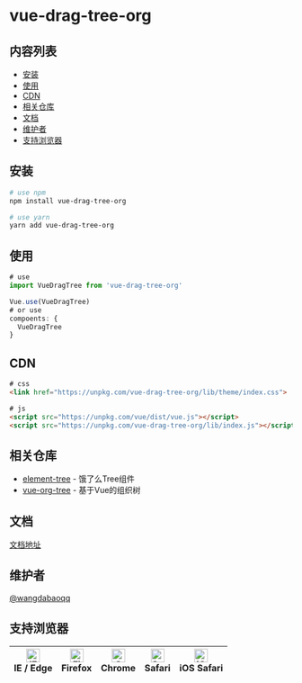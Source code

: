# vue-drag-tree-org

## 内容列表
- [安装](#安装)
- [使用](#使用)
- [CDN](#CDN)
- [相关仓库](#相关仓库)
- [文档](#文档)
- [维护者](#维护者)
- [支持浏览器](#支持浏览器)
## 安装
```sh
# use npm
npm install vue-drag-tree-org

# use yarn
yarn add vue-drag-tree-org
```
## 使用
```js
# use
import VueDragTree from 'vue-drag-tree-org'

Vue.use(VueDragTree)
# or use
compoents: {
  VueDragTree
}
```
## CDN
```html
# css
<link href="https://unpkg.com/vue-drag-tree-org/lib/theme/index.css">

# js
<script src="https://unpkg.com/vue/dist/vue.js"></script>
<script src="https://unpkg.com/vue-drag-tree-org/lib/index.js"></script>
```

## 相关仓库
- [element-tree](https://github.com/ElemeFE/element/tree/dev/packages/tree) - 饿了么Tree组件
- [vue-org-tree](https://github.com/hukaibaihu/vue-org-tree) - 基于Vue的组织树

## 文档
[文档地址](https://wangdabaoqq.github.io/vue-drag-tree/lib/test.html)

## 维护者

[@wangdabaoqq](https://github.com/wangdabaoqq)
## 支持浏览器

| [<img src="https://raw.githubusercontent.com/alrra/browser-logos/master/src/edge/edge_48x48.png" alt="IE / Edge" width="24px" height="24px" />](http://godban.github.io/browsers-support-badges/)<br/>IE / Edge | [<img src="https://raw.githubusercontent.com/alrra/browser-logos/master/src/firefox/firefox_48x48.png" alt="Firefox" width="24px" height="24px" />](http://godban.github.io/browsers-support-badges/)<br/>Firefox | [<img src="https://raw.githubusercontent.com/alrra/browser-logos/master/src/chrome/chrome_48x48.png" alt="Chrome" width="24px" height="24px" />](http://godban.github.io/browsers-support-badges/)<br/>Chrome | [<img src="https://raw.githubusercontent.com/alrra/browser-logos/master/src/safari/safari_48x48.png" alt="Safari" width="24px" height="24px" />](http://godban.github.io/browsers-support-badges/)<br/>Safari | [<img src="https://raw.githubusercontent.com/alrra/browser-logos/master/src/safari-ios/safari-ios_48x48.png" alt="iOS Safari" width="24px" height="24px" />](http://godban.github.io/browsers-support-badges/)<br/>iOS Safari |
| --------- | --------- | --------- | --------- | --------- |